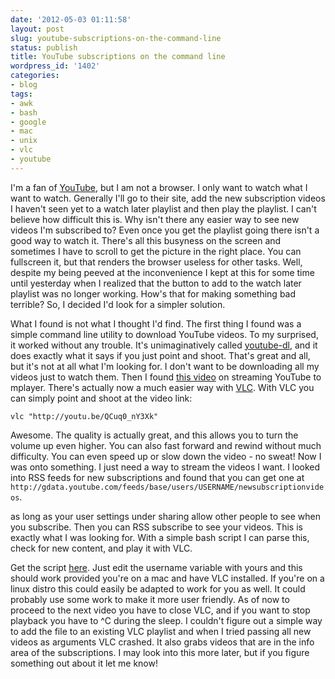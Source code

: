```yaml
---
date: '2012-05-03 01:11:58'
layout: post
slug: youtube-subscriptions-on-the-command-line
status: publish
title: YouTube subscriptions on the command line
wordpress_id: '1402'
categories:
- blog
tags:
- awk
- bash
- google
- mac
- unix
- vlc
- youtube
---
```


I'm a fan of [YouTube](http://www.youtube.com/), but I am not a browser. I only want to watch what I want to watch. Generally I'll go to their site, add the new subscription videos I haven't seen yet to a watch later playlist and then play the playlist. I can't believe how difficult this is. Why isn't there any easier way to see new videos I'm subscribed to? Even once you get the playlist going there isn't a good way to watch it. There's all this busyness on the screen and sometimes I have to scroll to get the picture in the right place. You can fullscreen it, but that renders the browser useless for other tasks. Well, despite my being peeved at the inconvenience I kept at this for some time until yesterday when I realized that the button to add to the watch later playlist was no longer working. How's that for making something bad terrible? So, I decided I'd look for a simpler solution.

What I found is not what I thought I'd find. The first thing I found was a simple command line utility to download YouTube videos. To my surprised, it worked without any trouble. It's unimaginatively called [youtube-dl](http://rg3.github.com/yohttp://rg3.github.com/youtube-dl/utube-dl/), and it does exactly what it says if you just point and shoot. That's great and all, but it's not at all what I'm looking for. I don't want to be downloading all my videos just to watch them. Then I found [this video](http://youtu.be/QCuq0_nY3Xk) on streaming YouTube to mplayer. There's actually now a much easier way with [VLC](http://www.videolan.org/). With VLC you can simply point and shoot at the video link:

```
vlc "http://youtu.be/QCuq0_nY3Xk"
```

Awesome. The quality is actually great, and this allows you to turn the volume up even higher. You can also fast forward and rewind without much difficulty. You can even speed up or slow down the video - no sweat! Now I was onto something. I just need a way to stream the videos I want. I looked into RSS feeds for new subscriptions and found that you can get one at `http://gdata.youtube.com/feeds/base/users/USERNAME/newsubscriptionvideos`.

as long as your user settings under sharing allow other people to see when you subscribe. Then you can RSS subscribe to see your videos. This is exactly what I was looking for. With a simple bash script I can parse this, check for new content, and play it with VLC. 

Get the script [here](https://www.dropbox.com/s/tt8srp45j9c26i4/youtube.sh). Just edit the username variable with yours and this should work provided you're on a mac and have VLC installed. If you're on a linux distro this could easily be adapted to work for you as well. It could probably use some work to make it more user friendly. As of now to proceed to the next video you have to close VLC, and if you want to stop playback you have to ^C during the sleep. I couldn't figure out a simple way to add the file to an existing VLC playlist and when I tried passing all new videos as arguments VLC crashed. It also grabs videos that are in the info area of the subscriptions. I may look into this more later, but if you figure something out about it let me know!
